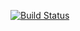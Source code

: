 [![Build Status](https://travis-ci.com/BAI-Bonjwa/webgl-examples.svg?branch=master)](https://travis-ci.com/BAI-Bonjwa/webgl-examples)